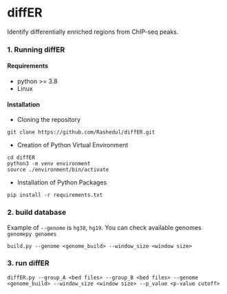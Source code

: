 # diffER
Identify differentially enriched regions from ChIP-seq peaks. 

### 1. Running diffER 

#### Requirements 
- python >= 3.8
- Linux

#### Installation

 - Cloning the repository

```
git clone https://github.com/Rashedul/diffER.git
```

 - Creation of Python Virtual Environment

```
cd diffER
python3 -m venv environment
source ./environment/bin/activate
```

 - Installation of Python Packages

```
pip install -r requirements.txt
```

### 2. build database
Example of `--genome` is `hg38`, `hg19`.  You can check available genomes `genomepy genomes`

```
build.py --genome <genome_build> --window_size <window size>
```

### 3. run diffER

```
diffER.py --group_A <bed files> --group_B <bed files> --genome <genome_build> --window_size <window size> --p_value <p-value cutoff> 
```
